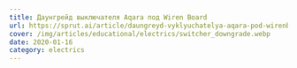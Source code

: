 ```yaml
---
title: Даунгрейд выключателя Aqara под Wiren Board
url: https://sprut.ai/article/daungreyd-vyklyuchatelya-aqara-pod-wirenboard
cover: /img/articles/educational/electrics/switcher_downgrade.webp
date: 2020-01-16
category: electrics
---
```


